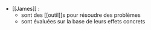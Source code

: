 - [[James]] :
  - sont des [[outil]]s pour résoudre des problèmes
  - sont évaluées sur la base de leurs effets concrets